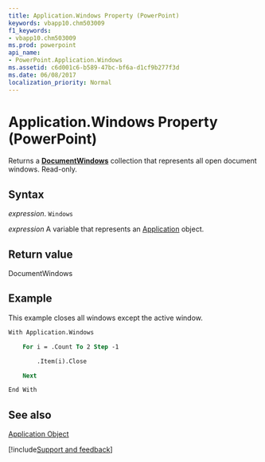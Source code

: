```yaml
---
title: Application.Windows Property (PowerPoint)
keywords: vbapp10.chm503009
f1_keywords:
- vbapp10.chm503009
ms.prod: powerpoint
api_name:
- PowerPoint.Application.Windows
ms.assetid: c6d001c6-b589-47bc-bf6a-d1cf9b277f3d
ms.date: 06/08/2017
localization_priority: Normal
---
```



# Application.Windows Property (PowerPoint)

Returns a  **[DocumentWindows](PowerPoint.DocumentWindows.md)** collection that represents all open document windows. Read-only.


## Syntax

 _expression_. `Windows`

_expression_ A variable that represents an [Application](./PowerPoint.Application.md) object.


## Return value

DocumentWindows


## Example

This example closes all windows except the active window.


```vb
With Application.Windows

    For i = .Count To 2 Step -1

        .Item(i).Close

    Next

End With
```


## See also


[Application Object](PowerPoint.Application.md)

[!include[Support and feedback](~/includes/feedback-boilerplate.md)]